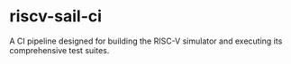 # riscv-sail-ci
A CI pipeline designed for building the RISC-V simulator and executing its comprehensive test suites.

